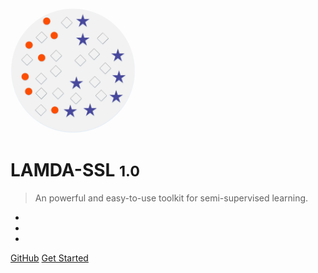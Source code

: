 <!-- _coverpage.md -->
<img width="200px" style="border-radius: 50%" src="./Imgs/Logo.png" > 
<!-- ![logo](Logo.png) -->

# LAMDA-SSL <small>1.0</small>

> An powerful and easy-to-use toolkit for semi-supervised learning.

- 
- 
- 

[GitHub](https://github.com/YGZWQZD/Semi-sklearn/)
[Get Started](?id=Introduction)
